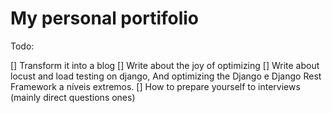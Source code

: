 # My personal portifolio

Todo:

[] Transform it into a blog
[] Write about the joy of optimizing
[] Write about locust and load testing on django, And optimizing the Django e Django Rest Framework a níveis extremos.
[] How to prepare yourself to interviews (mainly direct questions ones)
